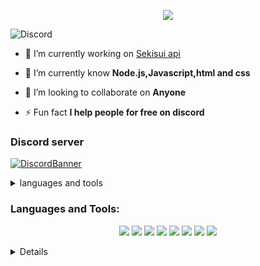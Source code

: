 <p align="center">

  <img src="https://readme-typing-svg.herokuapp.com/?lines=Hello+there,+I+am+Toxicity&center=true&width=380&height=45">

</p>

![Discord](https://discord.c99.nl/widget/theme-2/794558195921846292.png)

- 🔭 I’m currently working on [Sekisui api](https://api.sekisui.ml)

- 🌱 I’m currently know **Node.js,Javascript,html and css**

- 👯 I’m looking to collaborate on **Anyone**

- ⚡ Fun fact **I help people for free on discord**



<h3 align="left">Discord server</h3>

[![DiscordBanner](https://invidget.switchblade.xyz/ReFcfRk8eQ)](https://discord.gg/ReFcfRk8eQ)

<details>
  <summary>languages and tools<summary>
  
<h3 align="left">Languages and Tools:</h3>

<p align="center">

<img src="https://img.shields.io/badge/Node.JS-black?style=for-the-badge&logo=node.js" />

<img src="https://img.shields.io/badge/-HTML-black?style=for-the-badge&logo=HTML5" />

<img src="https://img.shields.io/badge/CSS-black?style=for-the-badge&logo=css3" />

<img src="https://img.shields.io/badge/Javascript-black?style=for-the-badge&logo=javascript" />
<img src="https://img.shields.io/badge/Font%20Awesome-black?style=for-the-badge&logo=Font%20Awesome" />
  <img src="https://img.shields.io/badge/replit-black?style=for-the-badge&logo=replit" />
  <img src="https://img.shields.io/badge/uptime%20robot-black?style=for-the-badge&logo=uptime%20robot" />
  <img src="https://img.shields.io/badge/android-black?style=for-the-badge&logo=android" />

  

  
  </p>
  <details>

## GitHub stats
 
 <a href="https://github.com/Aarondevp/github-readme-stats"><img alt="Aarons's Github Stats" src="https://denvercoder1-github-readme-stats.vercel.app/api?username=Aarondevp&show_icons=true&count_private=true&theme=react&hide_border=true&bg_color=0D1117" /></a>

  <a href="https://github.com/anuraghazra/github-readme-stats"><img alt="Aaron's Top Languages" src="https://denvercoder1-github-readme-stats.vercel.app/api/top-langs/?username=Aarondevp&langs_count=8&layout=compact&theme=react&hide_border=true&bg_color=0D1117" /></a>

  <br/>

